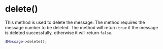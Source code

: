 # delete()
This method is used to delete the message. The method requires the message number to be deleted. The method will return `true` if the message is deleted successfully, otherwise it will return `false`.

```php
$Message->delete();
```
